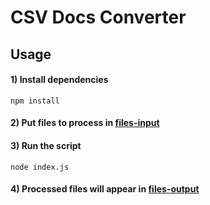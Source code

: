 # CSV Docs Converter

## Usage

#### 1) Install dependencies 
```npm install```


#### 2) Put files to process in [files-input](files-input)

#### 3) Run the script 
```node index.js```

#### 4) Processed files will appear in  [files-output](files-output)

